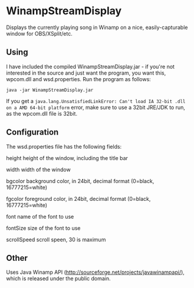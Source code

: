 # WinampStreamDisplay
Displays the currently playing song in Winamp on a nice, easily-capturable window for OBS/XSplit/etc.

## Using

I have included the compiled WinampStreamDisplay.jar - if you're not interested in the source and just want the program, you want this, wpcom.dll and wsd.properties. Run the program as follows:

`java -jar WinampStreamDisplay.jar`

If you get a `java.lang.UnsatisfiedLinkError: Can't load IA 32-bit .dll on a AMD 64-bit platform` error, make sure to use a 32bit JRE/JDK to run, as the wpcom.dll file is 32bit.

## Configuration

The wsd.properties file has the following fields:

height      height of the window, including the title bar

width       width of the window

bgcolor     background color, in 24bit, decimal format (0=black, 16777215=white)

fgcolor     foreground color, in 24bit, decimal format (0=black, 16777215=white)

font        name of the font to use

fontSize    size of the font to use

scrollSpeed scroll speen, 30 is maximum

## Other

Uses Java Winamp API (http://sourceforge.net/projects/javawinampapi/), which is released under the public domain.
